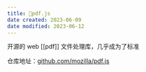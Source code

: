 ```yaml
---
title: 🤖pdf.js
date created: 2023-06-09
date modified: 2023-06-12
---
```


开源的 web [[pdf]] 文件处理库，几乎成为了标准

仓库地址：[github.com/mozilla/pdf.js](https://github.com/mozilla/pdf.js)